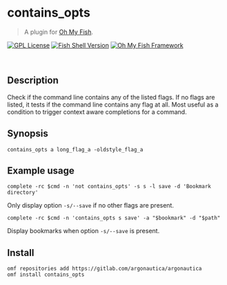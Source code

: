# contains_opts

> A plugin for [Oh My Fish](https://www.github.com/oh-my-fish/oh-my-fish).

[![GPL License](https://img.shields.io/badge/license-GPL-blue.svg?longCache=true&style=flat-square)](/LICENSE)
[![Fish Shell Version](https://img.shields.io/badge/fish-v3.0.1-blue.svg?style=flat-square)](https://fishshell.com)
[![Oh My Fish Framework](https://img.shields.io/badge/Oh%20My%20Fish-Framework-blue.svg?style=flat-square)](https://www.github.com/oh-my-fish/oh-my-fish)

<br/>

## Description

Check if the command line contains any of the listed flags. If no flags are listed, it tests if the command line contains any flag at all. Most useful as a condition to trigger context aware completions for a command.

## Synopsis

```
contains_opts a long_flag_a -oldstyle_flag_a
```

## Example usage

```
complete -rc $cmd -n 'not contains_opts' -s s -l save -d 'Bookmark directory'
```

Only display option `-s/--save` if no other flags are present.

```
complete -rc $cmd -n 'contains_opts s save' -a "$bookmark" -d "$path"
```

Display bookmarks when option `-s/--save` is present.


## Install


```fish
omf repositories add https://gitlab.com/argonautica/argonautica 
omf install contains_opts
```
